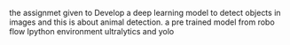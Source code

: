 the assignmet given to  Develop a deep learning model to detect objects in images and this is about animal detection. 
a pre trained model from robo flow 
Ipython environment
ultralytics and yolo
